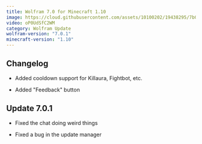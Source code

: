```yaml
---
title: Wolfram 7.0 for Minecraft 1.10
image: https://cloud.githubusercontent.com/assets/10100202/19438295/7b000322-9479-11e6-8158-ed1f71a39980.jpg
video: oP0UdSfC2WM
category: Wolfram Update
wolfram-version: "7.0.1"
minecraft-version: "1.10"
---
```

## Changelog

- Added cooldown support for Killaura, Fightbot, etc.

- Added "Feedback" button

<!--read more-->

## Update 7.0.1

- Fixed the chat doing weird things

- Fixed a bug in the update manager
